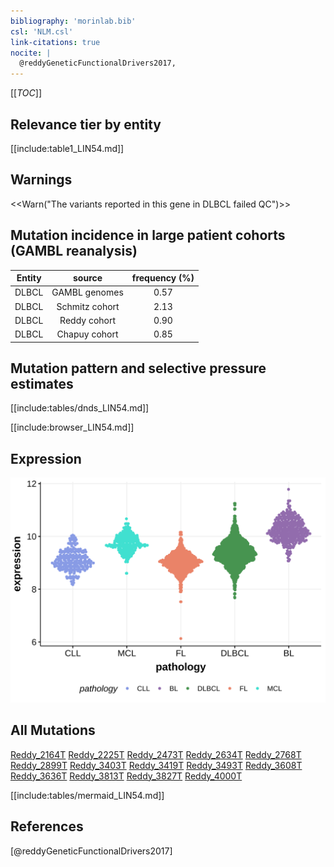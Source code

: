 ```yaml
---
bibliography: 'morinlab.bib'
csl: 'NLM.csl'
link-citations: true
nocite: |
  @reddyGeneticFunctionalDrivers2017, 
---
```

[[_TOC_]]



## Relevance tier by entity

[[include:table1_LIN54.md]]

## Warnings

<<Warn("The variants reported in this gene in DLBCL failed QC")>>

## Mutation incidence in large patient cohorts (GAMBL reanalysis)

|Entity|source        |frequency (%)|
|:------:|:--------------:|:-------------:|
|DLBCL |GAMBL genomes |0.57         |
|DLBCL |Schmitz cohort|2.13         |
|DLBCL |Reddy cohort  |0.90         |
|DLBCL |Chapuy cohort |0.85         |

## Mutation pattern and selective pressure estimates

[[include:tables/dnds_LIN54.md]]




[[include:browser_LIN54.md]]

## Expression
![](images/gene_expression/LIN54_by_pathology.svg)
<!-- ORIGIN: reddyGeneticFunctionalDrivers2017 -->
<!-- DLBCL: reddyGeneticFunctionalDrivers2017 -->

## All Mutations

[Reddy_2164T](https://www.bcgsc.ca/downloads/morinlab/GAMBL/Reddy/igv_reports/Reddy_2164T.html)
[Reddy_2225T](https://www.bcgsc.ca/downloads/morinlab/GAMBL/Reddy/igv_reports/Reddy_2225T.html)
[Reddy_2473T](https://www.bcgsc.ca/downloads/morinlab/GAMBL/Reddy/igv_reports/Reddy_2473T.html)
[Reddy_2634T](https://www.bcgsc.ca/downloads/morinlab/GAMBL/Reddy/igv_reports/Reddy_2634T.html)
[Reddy_2768T](https://www.bcgsc.ca/downloads/morinlab/GAMBL/Reddy/igv_reports/Reddy_2768T.html)
[Reddy_2899T](https://www.bcgsc.ca/downloads/morinlab/GAMBL/Reddy/igv_reports/Reddy_2899T.html)
[Reddy_3403T](https://www.bcgsc.ca/downloads/morinlab/GAMBL/Reddy/igv_reports/Reddy_3403T.html)
[Reddy_3419T](https://www.bcgsc.ca/downloads/morinlab/GAMBL/Reddy/igv_reports/Reddy_3419T.html)
[Reddy_3493T](https://www.bcgsc.ca/downloads/morinlab/GAMBL/Reddy/igv_reports/Reddy_3493T.html)
[Reddy_3608T](https://www.bcgsc.ca/downloads/morinlab/GAMBL/Reddy/igv_reports/Reddy_3608T.html)
[Reddy_3636T](https://www.bcgsc.ca/downloads/morinlab/GAMBL/Reddy/igv_reports/Reddy_3636T.html)
[Reddy_3813T](https://www.bcgsc.ca/downloads/morinlab/GAMBL/Reddy/igv_reports/Reddy_3813T.html)
[Reddy_3827T](https://www.bcgsc.ca/downloads/morinlab/GAMBL/Reddy/igv_reports/Reddy_3827T.html)
[Reddy_4000T](https://www.bcgsc.ca/downloads/morinlab/GAMBL/Reddy/igv_reports/Reddy_4000T.html)

[[include:tables/mermaid_LIN54.md]]

## References
[@reddyGeneticFunctionalDrivers2017]
